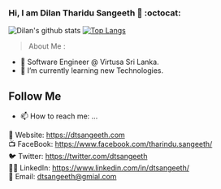 ### Hi, I am Dilan Tharidu Sangeeth 🐞 :octocat:

![Dilan's github stats](https://github-readme-stats.vercel.app/api?username=sriThariduSangeeth&show_icons=true&theme=nightowl)
[![Top Langs](https://github-readme-stats.vercel.app/api/top-langs/?username=sriThariduSangeeth&theme=nightowl&hide=html,css&langs_count=7)](https://github.com/anuraghazra/github-readme-stats)

> About Me :
- 🔭 Software Engineer @ Virtusa Sri Lanka.
- 🌱 I’m currently learning new Technologies.

## Follow Me
- 📫 How to reach me: ...

🔗 Website: https://dtsangeeth.com<br/>
📺 FaceBook: https://www.facebook.com/tharindu.sangeeth/<br/>
🐦 Twitter: https://twitter.com/dtsangeeth<br/>
👨‍💼 LinkedIn: https://www.linkedin.com/in/dtsangeeth/<br/>
📧 Email: dtsangeeth@gmial.com
